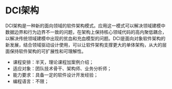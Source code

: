 # DCI架构

DCI架构是一种新的面向领域的软件架构模式。应用这一模式可以解决领域建模中数据边界和行为边界不一致的问题，在架构上保持核心领域代码的高内聚低耦合，以解决传统领域建模中出现的贫血和充血模型的问题。DCI是面向对象软件架构的新发展，结合领域驱动设计使用，可以让软件架构支撑更大的单体架构，从大的层面保持软件架构的可扩展性和可理解性。

- 课程安排：半天，理论课程加案例介绍；
- 适应对象：团队技术骨干、架构师、业务分析师；
- 能力要求：具备一定的软件设计开发经验；
- 编程语言：不限；